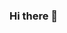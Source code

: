 ### Hi there 👋

<!--
**StephanieBallard/StephanieBallard** is a ✨ _special_ ✨ repository because its `README.md` (this file) appears on your GitHub profile.



- 🔭 I’m currently working on an app for https://ecosoapbank.org
- 🌱 I’m currently learning all things iOS!
- 👯 I’m looking to collaborate on a fun iOS app where I can learn new frameworks!
- 📫 How to reach me: stephanie.ballard87@gmail.com
